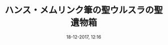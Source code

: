 ---
title: ハンス・メムリンク筆の聖ウルスラの聖遺物箱
titleone: '<ruby><rb lang="ja">聖ウルスラの聖遺物箱</rb><rt lang="nl">Het&#160;Ursulaschrijn</rt></ruby>'
menu: 聖ウルスラ
created: 03-07-2017, 09:52
date: 18-12-2017, 12:16
modified: 25-02-2018, 11:42
itempage: Article
taxonomy:
    category: [docs, ja]
content:
    items:
       '@taxonomy':
         category: [sainte-ursule, ja]
    order:
        by: default
        dir: asc
    limit: 1
    pagination: true
metadata:
   description: "ブリュージュ（ブルッヘ）の聖ヨハネ施療院メムリンク美術館にある、ハンス・メムリンクが作った聖ウルスラの聖遺物箱とヤコブス・デ・ヴォラギネが書いたレゲンダ・アウレア（黄金伝説）の「一万一千処女」章を写真や文書で紹介する"
   keywords: '聖ウルスラの聖遺物箱, ブリュージュ, ブルッヘ, 聖ヨハネ施療院, メムリンク美術館, メムリンク, Hans Memling, Memling, Hans Memlinc, Memlinc, ヤコブス・デ・ヴォラギネ, 黄金伝説, 一万一千処女, レゲンダ・アウレア, 一万一千童貞女'
   image: sainte-ursule-700x450.jpg
   image_width: 700
   image_height: 450
   image_title: 聖ウルスラの死
   image_legend: "「聖ウルスラの殉教」絵画の詳細、聖ウルスラの死"
   'twitter:card' : summary
significantlinks: ["https://ja.wikipedia.org/wiki/ハンス・メムリンク"]
specialty: ["ベルギー", "ブルゴーニュ領ネーデルラント", "フランドル", "ウェスト=フランデレン州", "ブリュージュ", "ブルッヘ", "初期フランドル派", "北方ルネサンス", "フランドル絵画", "聖ヨハネ施療院", "ハンス・メムリンク美術館", "ハンス・メムリンク", "聖ウルスラの聖遺物箱", "Ursulaschrijn", "Hans Memling", "Memling", "Sint-Janshospitaal", "聖ウルスラの聖遺物匣", "Shrine of St. Ursula", "ヤコブス・デ・ヴォラギネ", "黄金伝説", "一万一千処女", "レゲンダ・アウレア", "一万一千童貞女"]
shortcode-core:
   active: true
sitemap:
   changefreq: weekly
   priority: 0.9
---